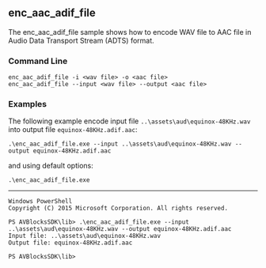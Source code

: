 ## enc_aac_adif_file

The enc_aac_adif_file sample shows how to encode WAV file to AAC file in Audio Data Transport Stream (ADTS) format.

### Command Line

~~~ shell
enc_aac_adif_file -i <wav file> -o <aac file>
enc_aac_adif_file --input <wav file> --output <aac file>
~~~

###	Examples

The following example encode input file `..\assets\aud\equinox-48KHz.wav` into output file `equinox-48KHz.adif.aac`:

~~~ shell
.\enc_aac_adif_file.exe --input ..\assets\aud\equinox-48KHz.wav --output equinox-48KHz.adif.aac
~~~

and using default options:
~~~ shell
.\enc_aac_adif_file.exe
~~~
***
~~~ shell
Windows PowerShell
Copyright (C) 2015 Microsoft Corporation. All rights reserved.

PS AVBlocksSDK\lib> .\enc_aac_adif_file.exe --input ..\assets\aud\equinox-48KHz.wav --output equinox-48KHz.adif.aac
Input file: ..\assets\aud\equinox-48KHz.wav
Output file: equinox-48KHz.adif.aac

PS AVBlocksSDK\lib>
~~~ 
